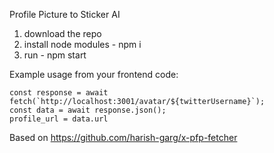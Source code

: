  Profile Picture to Sticker AI

1. download the repo
2. install node modules - npm i
3. run - npm start

Example usage from your frontend code:

    const response = await fetch(`http://localhost:3001/avatar/${twitterUsername}`);
    const data = await response.json();
    profile_url = data.url

Based on https://github.com/harish-garg/x-pfp-fetcher

